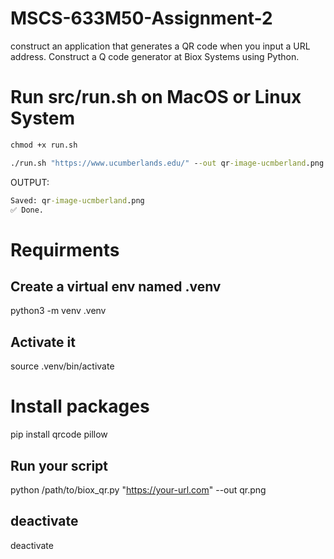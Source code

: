 # MSCS-633M50-Assignment-2
 construct an application that generates a QR code when you input a URL address. Construct a Q code generator at Biox Systems using Python. 


# Run src/run.sh on MacOS or Linux System
```cmd
chmod +x run.sh

./run.sh "https://www.ucumberlands.edu/" --out qr-image-ucmberland.png --title "Univeristy of Cumberlands at Kentucky"
```
OUTPUT: 
```cmd
Saved: qr-image-ucmberland.png
✅ Done.
```

# Requirments 

##  Create a virtual env named .venv
python3 -m venv .venv

## Activate it
source .venv/bin/activate

# Install packages
pip install qrcode pillow

## Run your script
python /path/to/biox_qr.py "https://your-url.com" --out qr.png

## deactivate
deactivate
